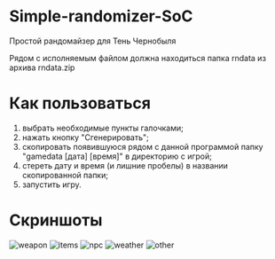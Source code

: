
# Simple-randomizer-SoC
Простой рандомайзер для Тень Чернобыля

Рядом с исполняемым файлом должна находиться папка rndata из архива rndata.zip

# Как пользоваться

1. выбрать необходимые пункты галочками;
2. нажать кнопку "Сгенерировать";
3. скопировать появившуюся рядом с данной программой папку "gamedata [дата] [время]" в директорию с игрой;
4. стереть дату и время (и лишние пробелы) в названии скопированной папки;
5. запустить игру.

# Скриншоты

![weapon](https://github.com/ned0emo/Simple-randomizer-SoC/assets/65717758/aea0b904-ab9e-4ed5-83da-f39ddb929b17)
![items](https://github.com/ned0emo/Simple-randomizer-SoC/assets/65717758/5999a890-de0d-42dc-8009-1cba8782595d)
![npc](https://github.com/ned0emo/Simple-randomizer-SoC/assets/65717758/98c6b8b0-f4c4-4481-a4ed-8245e959907b)
![weather](https://github.com/ned0emo/Simple-randomizer-SoC/assets/65717758/03a0f5cd-76ab-4c46-ac44-ae9d51a8c53b)
![other](https://github.com/ned0emo/Simple-randomizer-SoC/assets/65717758/a54d852d-f04e-43d7-91a4-0b47969e7019)
